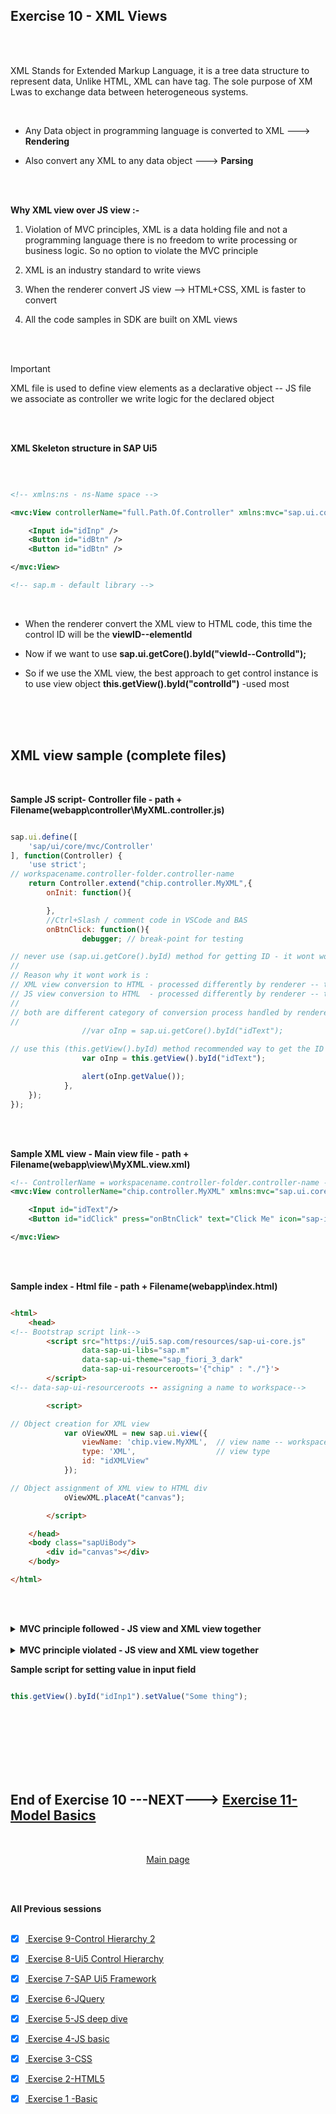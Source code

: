 ## Exercise 10 - XML Views

</br></br>

XML Stands for Extended Markup Language, it is a tree data structure to represent data, Unlike HTML, XML can have tag. The sole purpose of XM Lwas to exchange data between heterogeneous systems.

</br>

- Any Data object in programming language is converted to XML ---> **Rendering** 

- Also convert any XML to any data object ---> **Parsing**


</br></br>

**Why XML view over JS view :-**
</br>


1. Violation of MVC principles, XML is a data holding file and not a programming language there is no freedom to write processing or business logic. So no option to violate the MVC principle

2. XML is an industry standard to write views 

3. When the renderer convert JS view --> HTML+CSS, XML is faster to convert

4. All the code samples in SDK are built on XML views


</br></br>

> [!IMPORTANT]
> XML file is used to define view elements as a declarative object
> -- JS file we associate as controller we write logic for the declared object

</br></br>


**XML Skeleton structure in SAP Ui5**

</br>

```xml

<!-- xmlns:ns - ns-Name space -->

<mvc:View controllerName="full.Path.Of.Controller" xmlns:mvc="sap.ui.core.mvc" xmlns="sap.m" xmlns:ns="libname">

    <Input id="idInp" />
    <Button id="idBtn" />
    <Button id="idBtn" />

</mvc:View>

<!-- sap.m - default library -->

```

</br>

- When the renderer convert the XML view to HTML code, this time the control ID will be the **viewID--elementId**

- Now if we want to use **sap.ui.getCore().byId("viewId--ControlId");**

- So if we use the XML view, the best approach to get control instance is to use view object
**this.getView().byId("controlId")** -used most

</br></br>
</br>

## XML view sample (complete files)

</br>

**Sample JS script- Controller file - path + Filename(webapp\controller\MyXML.controller.js)**

```js

sap.ui.define([
    'sap/ui/core/mvc/Controller'
], function(Controller) {
    'use strict';
// workspacename.controller-folder.controller-name    
    return Controller.extend("chip.controller.MyXML",{
        onInit: function(){

        },
        //Ctrl+Slash / comment code in VSCode and BAS
        onBtnClick: function(){
                debugger; // break-point for testing 

// never use (sap.ui.getCore().byId) method for getting ID - it wont work in XML view only works in JSview 
//
// Reason why it wont work is : 
// XML view conversion to HTML - processed differently by renderer -- this generates a new id for element
// JS view conversion to HTML  - processed differently by renderer -- this doesnt generate new id for element
//
// both are different category of conversion process handled by renderer so it doesnt work
//
                //var oInp = sap.ui.getCore().byId("idText");  

// use this (this.getView().byId) method recommended way to get the ID in XMML views
                var oInp = this.getView().byId("idText");      

                alert(oInp.getValue());
            },
    });
});


```

</br></br>

**Sample XML view - Main view file - path + Filename(webapp\view\MyXML.view.xml)** 

```xml
<!-- ControllerName = workspacename.controller-folder.controller-name -->
<mvc:View controllerName="chip.controller.MyXML" xmlns:mvc="sap.ui.core.mvc" xmlns="sap.m">

    <Input id="idText"/>
    <Button id="idClick" press="onBtnClick" text="Click Me" icon="sap-icon://home"/>

</mvc:View>

```

</br></br>

**Sample index - Html file - path + Filename(webapp\index.html)** 

```html

<html>
    <head>
<!-- Bootstrap script link-->
        <script src="https://ui5.sap.com/resources/sap-ui-core.js"
                data-sap-ui-libs="sap.m"
                data-sap-ui-theme="sap_fiori_3_dark"
                data-sap-ui-resourceroots='{"chip" : "./"}'>                     
        </script>
<!-- data-sap-ui-resourceroots -- assigning a name to workspace-->

        <script>

// Object creation for XML view
            var oViewXML = new sap.ui.view({
                viewName: 'chip.view.MyXML',  // view name -- workspacename.view-folder.view-name
                type: 'XML',                  // view type
                id: "idXMLView"             
            });

// Object assignment of XML view to HTML div
            oViewXML.placeAt("canvas");

        </script>

    </head>
    <body class="sapUiBody">
        <div id="canvas"></div>
    </body> 

</html>

```


</br></br>


<details>
<summary> <b> MVC principle followed - JS view and XML view together  </b> </summary>
</br>
</br>

JS view + XML view appear together in **index.html** example of both 


**JS view controller file -JS - path + Filename(webapp\controller\Main.controller.js)**

```js

//AMD Like Syntax, Module Definition, Scaffolding template
sap.ui.define(
    ['sap/ui/core/mvc/Controller'], 
    function(Controller){
        return Controller.extend("chip.controller.Main",{
            //this.getView()
            //Hook methods
            // oSuperman : sap.ui.getCore(),
            onInit: function() {
               //If you give more what you get, soon you will get
               //more than you gave 
               console.log("Contructor was called ", sap.ui.getCore());
               console.log(this.getView());
            },
            onExit: function(){
                console.log("onExit was called", sap.ui.getCore());
            },
            onBeforeRendering: function(){
                console.log("Before rendering was called ", sap.ui.getCore());
            },
            onAfterRendering: function(){
                console.log("After Rendering was called ");
                $("#idInp").fadeOut(1000).fadeIn(5000);
            },
            spiderman: function(){
                    //Step 1: get the object of Button 1 
                    var oBtnNew = sap.ui.getCore().byId("idBtn");
                    //Step 2: Attach the event dynamically to function
                    oBtnNew.attachPress(function(){
                        //alert(document.getElementById("idInp").value);
                        //Step 1: get the application object(instance)
                        var oCore = sap.ui.getCore();
                        //Step 2: Obtain the UI5 control object - sap.ui.getCore().byId("idInp")
                        var oInp = oCore.byId("idInp");
                        //Step 3: We have a value, so we will have setter and getter for same
                        var sVal = oInp.getValue();
                        //Step 4: print on screen
                        alert(sVal);
                    });
                }
        });
});

```

</br></br>

**JS View file -JS - path + Filename(webapp\view\Main.view.js)**

```js

sap.ui.jsview("chip.view.Main", {

    getControllerName: function() {
        return "chip.controller.Main";
    },

    createContent: function(oController) {
            var oInp = new sap.m.Input("idInp");
            //oInp.placeAt("canvas");
            var oBtn = new sap.m.Button('idBtn',
                {
                text: 'Shoot!',
                icon: 'sap-icon://camera'
                }
            );
            
            //oBtn.placeAt("content");
            var oBtn2 = new sap.m.Button({
                text: "Attach",
                press: oController.spiderman
            });

            //oBtn2.placeAt("next");
            return [oInp, oBtn, oBtn2];
    }

});

```

</br></br>

**XML view file -XML - path + Filename(webapp\view\MyXML.view.xml)**

```xml

<mvc:View controllerName="chip.controller.MyXML" xmlns:mvc="sap.ui.core.mvc" xmlns="sap.m">

    <Input id="idText"/>
    <Button id="idClick" press="onBtnClick" text="Click Me" icon="sap-icon://home"/>

</mvc:View>

```

</br></br>

**XML view Controller file -JS - path + Filename(webapp\controller\MyXML.controller.js)**

```js

sap.ui.define([
    'sap/ui/core/mvc/Controller'
], function(Controller) {
    'use strict';
    return Controller.extend("chip.controller.MyXML",{
        onInit: function(){

        },
        //Ctrl+Slash /
        onBtnClick: function(){
                debugger;
                //var oInp = sap.ui.getCore().byId("idText");  //this.getView().byId("idText")
                var oInp = this.getView().byId("idText");
                alert(oInp.getValue());
            },
    });
});


```

</br></br>

**Index.html file - path + Filename(webapp\index.html)**

```html

<html>
    <head>

        <script src="https://sapui5.hana.ondemand.com/resources/sap-ui-core.js"
                data-sap-ui-libs="sap.m"
                data-sap-ui-theme="sap_fiori_3_dark"
                data-sap-ui-resourceroots='{
                    "chip" : "./"
                }'
        >     
        </script>

        <script>
            //var oControlName = new libraryName.ClassName(sId, sProperties);
            
            var oView = new sap.ui.view({
                viewName: 'chip.view.Main',
                type: 'JS'
            });
            
            oView.placeAt('content');

            var oViewXML = new sap.ui.view({
                viewName: 'chip.view.MyXML',
                type: 'XML',
                id: "idXMLView"
            });
            oViewXML.placeAt("canvas");


        </script>

    </head>
    <body class="sapUiBody">
        <div id="canvas"></div>
        <div id="content"></div>
        <div id="next"></div>
    </body> 

</html>

```
</br>
</br>
</details>

</br>

<details>
<summary> <b> MVC principle violated - JS view and XML view together  </b> </summary>
</br>
</br>


**JS view + XML view controller file -JS - path + Filename(webapp\controller\Main.controller.js)**

```js

//AMD Like Syntax, Module Definition, Scaffolding template
sap.ui.define(
    ['sap/ui/core/mvc/Controller'], 
    function(Controller){
        return Controller.extend("chip.controller.Main",{
            //this.getView()
            //Hook methods
            // oSuperman : sap.ui.getCore(),
            onInit: function() {
               //If you give more what you get, soon you will get
               //more than you gave 
               console.log("Contructor was called ", sap.ui.getCore());
               console.log(this.getView());
            },
            onExit: function(){
                console.log("onExit was called", sap.ui.getCore());
            },
            onBeforeRendering: function(){
                console.log("Before rendering was called ", sap.ui.getCore());
            },
            onAfterRendering: function(){
                console.log("After Rendering was called ");
                $("#idInp").fadeOut(1000).fadeIn(5000);
            },

            // XML view controlelr logic 
            onBtnClick: function(){
                debugger;
                //var oInp = sap.ui.getCore().byId("idText");  //this.getView().byId("idText")
                var oInp = this.getView().byId("idText");
                alert(oInp.getValue());
            },

            spiderman: function(){
                    //Step 1: get the object of Button 1 
                    var oBtnNew = sap.ui.getCore().byId("idBtn");
                    //Step 2: Attach the event dynamically to function
                    oBtnNew.attachPress(function(){
                        //alert(document.getElementById("idInp").value);
                        //Step 1: get the application object(instance)
                        var oCore = sap.ui.getCore();
                        //Step 2: Obtain the UI5 control object - sap.ui.getCore().byId("idInp")
                        var oInp = oCore.byId("idInp");
                        //Step 3: We have a value, so we will have setter and getter for same
                        var sVal = oInp.getValue();
                        //Step 4: print on screen
                        alert(sVal);
                    });
                }
        });
});

```

</br></br>

**XML view file -XML - path + Filename(webapp\view\MyXML.view.xml)**

```xml

<!--Check the controller name-->
<mvc:View controllerName="chip.controller.Main" xmlns:mvc="sap.ui.core.mvc" xmlns="sap.m">

    <Input id="idText"/>
    <Button id="idClick" press="onBtnClick" text="Click Me" icon="sap-icon://home"/>

</mvc:View>

```

</br></br>

**JS View file -JS - path + Filename(webapp\view\Main.view.js)**

```js

sap.ui.jsview("chip.view.Main", {

    getControllerName: function() {
        return "chip.controller.Main";
    },

    createContent: function(oController) {
            var oInp = new sap.m.Input("idInp");
            //oInp.placeAt("canvas");
            var oBtn = new sap.m.Button('idBtn',
                {
                text: 'Shoot!',
                icon: 'sap-icon://camera'
                }
            );
            
            //oBtn.placeAt("content");
            var oBtn2 = new sap.m.Button({
                text: "Attach",
                press: oController.spiderman
            });

            //oBtn2.placeAt("next");
            return [oInp, oBtn, oBtn2];
    }

});

```

</br></br>

**Index.html file - path + Filename(webapp\index.html)**

```html

<html>
    <head>

        <script src="https://sapui5.hana.ondemand.com/resources/sap-ui-core.js"
                data-sap-ui-libs="sap.m"
                data-sap-ui-theme="sap_fiori_3_dark"
                data-sap-ui-resourceroots='{
                    "chip" : "./"
                }'
        >     
        </script>

        <script>
            //var oControlName = new libraryName.ClassName(sId, sProperties);
            
            var oView = new sap.ui.view({
                viewName: 'chip.view.Main',
                type: 'JS'
            });
            
            oView.placeAt('content');

            var oViewXML = new sap.ui.view({
                viewName: 'chip.view.MyXML',
                type: 'XML',
                id: "idXMLView"
            });
            oViewXML.placeAt("canvas");


        </script>

    </head>
    <body class="sapUiBody">
        <div id="canvas"></div>
        <div id="content"></div>
        <div id="next"></div>
    </body> 

</html>

```

</br>
</br>
</details>



**Sample script for setting value in input field**

```js

this.getView().byId("idInp1").setValue("Some thing"); 

```






</br></br>
</br></br>
</br></br>

## End of Exercise 10 ---NEXT---> <a href="https://github.com/Octavius-Dante/Arthelais/tree/main/ex_11"> Exercise 11- Model Basics</a>
</br>
<p align="center"> <a href="https://github.com/Octavius-Dante/Arthelais/tree/main"> Main page </a> </p>


</br></br>

**All Previous sessions**
</br></br>

<!-- - [x] <a href="https://github.com/Octavius-Dante/Arthelais/tree/main/ex_37"> Exercise 37-Deploy app to launchpad</a>
- [x] <a href="https://github.com/Octavius-Dante/Arthelais/tree/main/ex_36"> Exercise 36-WebIde and Git integration</a>
- [x] <a href="https://github.com/Octavius-Dante/Arthelais/tree/main/ex_35"> Exercise 35-POST, GET and DELETE from Fiori</a>
- [x] <a href="https://github.com/Octavius-Dante/Arthelais/tree/main/ex_34"> Exercise 34-GET and Connect</a>
- [x] <a href="https://github.com/Octavius-Dante/Arthelais/tree/main/ex_33"> Exercise 33-Fiori Project Connect Odata</a>
- [x] <a href="https://github.com/Octavius-Dante/Arthelais/tree/main/ex_32"> Exercise 32-Connectivity</a>
- [x] <a href="https://github.com/Octavius-Dante/Arthelais/tree/main/ex_31"> Exercise 31-Function Import and Images</a>
- [x] <a href="https://github.com/Octavius-Dante/Arthelais/tree/main/ex_30"> Exercise 30-implementing CRUD</a>
- [x] <a href="https://github.com/Octavius-Dante/Arthelais/tree/main/ex_29"> Exercise 29-Implementing GET</a>
- [x] <a href="https://github.com/Octavius-Dante/Arthelais/tree/main/ex_28"> Exercise 28-Create A Gateway Project</a>
- [x] <a href="https://github.com/Octavius-Dante/Arthelais/tree/main/ex_27"> Exercise 27-Odata GET</a>
- [x] <a href="https://github.com/Octavius-Dante/Arthelais/tree/main/ex_26"> Exercise 26-Fiori Deployments</a>
- [x] <a href="https://github.com/Octavius-Dante/Arthelais/tree/main/ex_25"> Exercise 25-Fragments Deep dive</a>
- [x] <a href="https://github.com/Octavius-Dante/Arthelais/tree/main/ex_24"> Exercise 24-Fragments</a>
- [x] <a href="https://github.com/Octavius-Dante/Arthelais/tree/main/ex_23"> Exercise 23-Icon Tab bar</a>
- [x] <a href="https://github.com/Octavius-Dante/Arthelais/tree/main/ex_22"> Exercise 22-Route matched Handlers</a>
- [x] <a href="https://github.com/Octavius-Dante/Arthelais/tree/main/ex_21"> Exercise 21-Router Basics</a>
- [x] <a href="https://github.com/Octavius-Dante/Arthelais/tree/main/ex_20"> Exercise 20-Filters on List mode</a>
- [x] <a href="https://github.com/Octavius-Dante/Arthelais/tree/main/ex_19"> Exercise 19-Manifest JSON</a>
- [x] <a href="https://github.com/Octavius-Dante/Arthelais/tree/main/ex_18"> Exercise 18-List Control</a>
- [x] <a href="https://github.com/Octavius-Dante/Arthelais/tree/main/ex_17"> Exercise 17-Fiori Lite app</a>
- [x] <a href="https://github.com/Octavius-Dante/Arthelais/tree/main/ex_16"> Exercise 16-Formatters </a>
- [x] <a href="https://github.com/Octavius-Dante/Arthelais/tree/main/ex_15"> Exercise 15-Element Binding</a>
- [x] <a href="https://github.com/Octavius-Dante/Arthelais/tree/main/ex_14"> Exercise 14-Table control</a>
- [x] <a href="https://github.com/Octavius-Dante/Arthelais/tree/main/ex_13"> Exercise 13-Expression Binding XML Model</a>
- [x] <a href="https://github.com/Octavius-Dante/Arthelais/tree/main/ex_12"> Exercise 12-Json Model Property Binding</a>
- [x] <a href="https://github.com/Octavius-Dante/Arthelais/tree/main/ex_11"> Exercise 11-Model Basics </a>
- [x] <a href="https://github.com/Octavius-Dante/Arthelais/tree/main/ex_10"> Exercise 10-XML Views </a> -->
- [x] <a href="https://github.com/Octavius-Dante/Arthelais/tree/main/ex_9"> Exercise 9-Control Hierarchy 2</a>
- [x] <a href="https://github.com/Octavius-Dante/Arthelais/tree/main/ex_8"> Exercise 8-Ui5 Control Hierarchy </a>
- [x] <a href="https://github.com/Octavius-Dante/Arthelais/tree/main/ex_7"> Exercise 7-SAP Ui5 Framework </a>
- [x] <a href="https://github.com/Octavius-Dante/Arthelais/tree/main/ex_6"> Exercise 6-JQuery </a>
- [x] <a href="https://github.com/Octavius-Dante/Arthelais/tree/main/ex_5"> Exercise 5-JS deep dive </a>
- [x] <a href="https://github.com/Octavius-Dante/Arthelais/tree/main/ex_4"> Exercise 4-JS basic </a>
- [x] <a href="https://github.com/Octavius-Dante/Arthelais/tree/main/ex_3"> Exercise 3-CSS </a>
- [x] <a href="https://github.com/Octavius-Dante/Arthelais/tree/main/ex_2"> Exercise 2-HTML5</a>
- [x] <a href="https://github.com/Octavius-Dante/Arthelais/tree/main/ex_1"> Exercise 1 -Basic </a>


<!--

<details>
<summary> <b> ALL CODE CHANGES - TODAY SESSION </b> </summary>
</br>
</br>

</br>
</br>
<img src="./files/ui5e10_1.png" >
</br>
</br>
</details>

-->